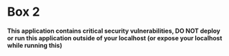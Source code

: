 # Box 2

**This application contains critical security vulnerabilities, DO NOT deploy or run this application outside of your localhost (or expose your localhost while running this)**
